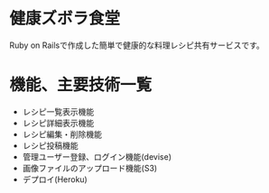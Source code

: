 # 健康ズボラ食堂
Ruby on Railsで作成した簡単で健康的な料理レシピ共有サービスです。


# 機能、主要技術一覧
* レシピ一覧表示機能
* レシピ詳細表示機能
* レシピ編集・削除機能
* レシピ投稿機能
* 管理ユーザー登録、ログイン機能(devise)
* 画像ファイルのアップロード機能(S3)
* デプロイ(Heroku)


